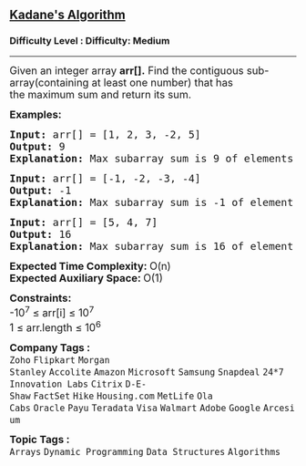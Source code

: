 <h2><a href="https://www.geeksforgeeks.org/problems/kadanes-algorithm-1587115620/1?page=1&company=Samsung,Wipro,Accenture,Infosys&sortBy=submissions">Kadane's Algorithm</a></h2><h3>Difficulty Level : Difficulty: Medium</h3><hr><div class="problems_problem_content__Xm_eO"><p><span style="font-size: 18px;">Given an integer array <strong>arr[].</strong> Find the contiguous sub-array(containing at least one number) that has the&nbsp;maximum sum and return its sum.</span></p>
<p><span style="font-size: 18px;"><strong>Examples:</strong></span></p>
<pre><span style="font-size: 18px;"><strong>Input: </strong></span><span style="font-size: 18px;">arr[] = [1, 2, 3, -2, 5]</span><span style="font-size: 18px;">
<strong>Output: </strong>9<strong>
Explanation: </strong>Max subarray sum is 9 of elements (1, 2, 3, -2, 5) which is a contiguous subarray.</span>
</pre>
<pre><span style="font-size: 18px;"><strong>Input: </strong></span><span style="font-size: 18px;">arr[] = [-1, -2, -3, -4]</span><span style="font-size: 18px;">
<strong>Output: </strong>-1<strong>
Explanation: </strong>Max subarray sum is -1 of element (-1)</span></pre>
<pre><span style="font-size: 18px;"><strong>Input: </strong></span><span style="font-size: 18px;">arr[] = [5, 4, 7]</span><span style="font-size: 18px;">
<strong>Output: </strong>16<strong>
Explanation: </strong>Max subarray sum is 16 of element (5, 4, 7)</span></pre>
<p><span style="font-size: 18px;"><strong>Expected Time Complexity:&nbsp;</strong>O(n)<br><strong>Expected Auxiliary Space:&nbsp;</strong>O(1)</span></p>
<p><span style="font-size: 18px;"><strong>Constraints:<br></strong></span><span style="font-size: 18px;">-10<sup>7</sup> ≤ arr[i] ≤ 10<sup>7</sup></span><br><span style="font-size: 18px;">1 ≤ arr.length ≤ 10<sup>6</sup></span></p></div><p><span style=font-size:18px><strong>Company Tags : </strong><br><code>Zoho</code>&nbsp;<code>Flipkart</code>&nbsp;<code>Morgan Stanley</code>&nbsp;<code>Accolite</code>&nbsp;<code>Amazon</code>&nbsp;<code>Microsoft</code>&nbsp;<code>Samsung</code>&nbsp;<code>Snapdeal</code>&nbsp;<code>24*7 Innovation Labs</code>&nbsp;<code>Citrix</code>&nbsp;<code>D-E-Shaw</code>&nbsp;<code>FactSet</code>&nbsp;<code>Hike</code>&nbsp;<code>Housing.com</code>&nbsp;<code>MetLife</code>&nbsp;<code>Ola Cabs</code>&nbsp;<code>Oracle</code>&nbsp;<code>Payu</code>&nbsp;<code>Teradata</code>&nbsp;<code>Visa</code>&nbsp;<code>Walmart</code>&nbsp;<code>Adobe</code>&nbsp;<code>Google</code>&nbsp;<code>Arcesium</code>&nbsp;<br><p><span style=font-size:18px><strong>Topic Tags : </strong><br><code>Arrays</code>&nbsp;<code>Dynamic Programming</code>&nbsp;<code>Data Structures</code>&nbsp;<code>Algorithms</code>&nbsp;